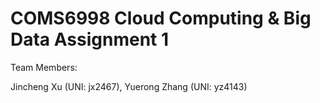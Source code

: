 # COMS6998 Cloud Computing & Big Data Assignment 1

Team Members:

Jincheng Xu (UNI: jx2467), Yuerong Zhang (UNI: yz4143)



